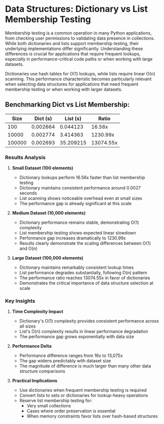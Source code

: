 # Data Structures: Dictionary vs List Membership Testing

Membership testing is a common operation in many Python applications, from checking user permissions to validating data presence in collections. While both dictionaries and lists support membership testing, their underlying implementations differ significantly. Understanding these differences is crucial for applications that require frequent lookups, especially in performance-critical code paths or when working with large datasets.

Dictionaries use hash tables for O(1) lookups, while lists require linear O(n) scanning. This performance characteristic becomes particularly relevant when selecting data structures for applications that need frequent membership testing or when working with larger datasets.

## Benchmarking Dict vs List Membership:

| Size   | Dict (s) | List (s)  | Ratio     |
|--------|----------|-----------|-----------|
| 100    | 0.002664 | 0.044123  | 16.56x    |
| 10000  | 0.002774 | 3.414363  | 1230.99x  |
| 100000 | 0.002693 | 35.209215 | 13074.55x |

### Results Analysis

1. **Small Dataset (100 elements)**
    - Dictionary lookups perform 16.56x faster than list membership testing
    - Dictionary maintains consistent performance around 0.0027 seconds
    - List scanning shows noticeable overhead even at small sizes
    - The performance gap is already significant at this scale

2. **Medium Dataset (10,000 elements)**
    - Dictionary performance remains stable, demonstrating O(1) complexity
    - List membership testing shows expected linear slowdown
    - Performance gap increases dramatically to 1230.99x
    - Results clearly demonstrate the scaling differences between O(1) and O(n)

3. **Large Dataset (100,000 elements)**
    - Dictionary maintains remarkably consistent lookup times
    - List performance degrades substantially, following O(n) pattern
    - The performance ratio reaches 13074.55x in favor of dictionaries
    - Demonstrates the critical importance of data structure selection at scale

### Key Insights

1. **Time Complexity Impact**
    - Dictionary's O(1) complexity provides consistent performance across all sizes
    - List's O(n) complexity results in linear performance degradation
    - The performance gap grows exponentially with data size

2. **Performance Delta**
    - Performance difference ranges from 16x to 13,075x
    - The gap widens predictably with dataset size
    - The magnitude of difference is much larger than many other data structure comparisons

3. **Practical Implications**
    - Use dictionaries when frequent membership testing is required
    - Convert lists to sets or dictionaries for lookup-heavy operations
    - Reserve list membership testing for:
        - Very small collections
        - Cases where order preservation is essential
        - When memory constraints favor lists over hash-based structures
